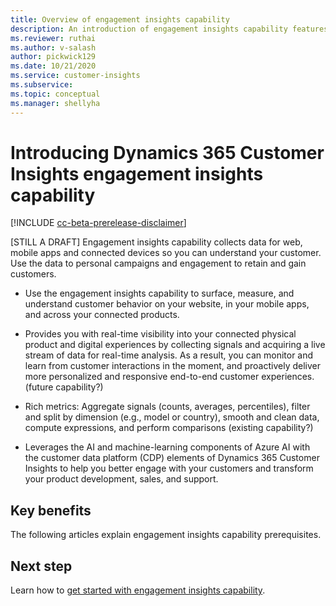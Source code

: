 ```yaml
---
title: Overview of engagement insights capability
description: An introduction of engagement insights capability features and benefits. 
ms.reviewer: ruthai
ms.author: v-salash
author: pickwick129
ms.date: 10/21/2020
ms.service: customer-insights
ms.subservice: 
ms.topic: conceptual
ms.manager: shellyha
---
```


# Introducing Dynamics 365 Customer Insights engagement insights capability 

[!INCLUDE [cc-beta-prerelease-disclaimer](includes/cc-beta-prerelease-disclaimer.md)]

[STILL A DRAFT]
Engagement insights capability collects data for web, mobile apps and connected devices so you can understand your customer.  Use the data to personal campaigns and engagement to retain and gain customers. 

- Use the engagement insights capability to surface, measure, and understand customer behavior on your website, in your mobile apps, and across your connected products.
	
- Provides you with real-time visibility into your connected physical product and digital experiences by collecting signals and acquiring a live stream of data for real-time analysis. As a result, you can monitor and learn from customer interactions in the moment, and proactively deliver more personalized and responsive end-to-end customer experiences.  (future capability?)

- Rich metrics: Aggregate signals (counts, averages, percentiles), filter and split by dimension (e.g., model or country), smooth and clean data, compute expressions, and perform comparisons (existing capability?)

- Leverages the AI and machine-learning components of Azure AI with the customer data platform (CDP) elements of Dynamics 365 Customer Insights to help you better engage with your customers and transform your product development, sales, and support. 

## Key benefits
The following articles explain engagement insights capability prerequisites.



## Next step
Learn how to [get started with engagement insights capability](get-started.md).